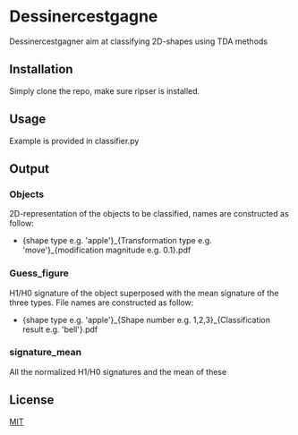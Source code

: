 # Dessinercestgagne

Dessinercestgagner aim at classifying 2D-shapes using TDA methods

## Installation

Simply clone the repo, make sure ripser is installed.

## Usage

Example is provided in classifier.py

## Output
### Objects
2D-representation of the objects to be classified, names are constructed as follow:
* {shape type e.g. 'apple'}\_{Transformation type e.g. 'move'}\_{modification magnitude e.g. 0.1}.pdf
### Guess_figure
H1/H0 signature of the object superposed with the mean signature of the three types.
File names are constructed as follow:
* {shape type e.g. 'apple'}\_{Shape number e.g. 1,2,3}\_{Classification result e.g. 'bell'}.pdf
### signature_mean
All the normalized H1/H0 signatures and the mean of these

## License
[MIT](https://choosealicense.com/licenses/mit/)
